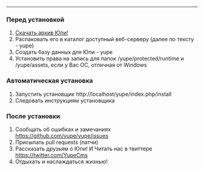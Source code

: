 ***

### Перед установкой
1. [Скачать архив Юпи!](https://github.com/yupe/yupe/tarball/master) 
1. Распаковать его в каталог доступный веб-серверу (далее по тексту - yupe)
1. Создать базу данных для Юпи - yupe
1. Установить права на запись для папок /yupe/protected/runtime и /yupe/assets, если у Вас ОС, отличная от Windows

### Автоматическая установка
1. Запустить установщик http://localhost/yupe/index.php/install
1. Следовать инструкциям установщика

### После установки
1. Сообщать об ошибках и замечаниях https://github.com/yupe/yupe/issues
1. Присылать pull requests (патчи)
1. Рассказать друзьям о Юпи! И Читать нас в твиттере https://twitter.com/YupeCms
1. Отдыхать и наслаждаться жизнью!